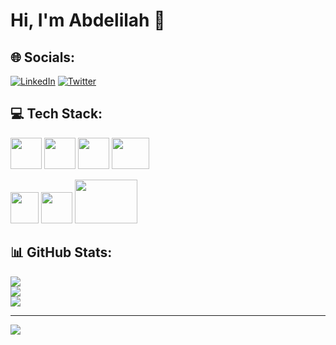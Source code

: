 # Hi, I'm Abdelilah 👋

## 🌐 Socials:
[![LinkedIn](https://img.shields.io/badge/LinkedIn-%230077B5.svg?logo=linkedin&logoColor=white)](https://www.linkedin.com/in/abdelilah-dahdahi-b6a4b4207/) [![Twitter](https://img.shields.io/badge/Twitter-%231DA1F2.svg?logo=Twitter&logoColor=white)](https://twitter.com/@iamDahdahi) 

## 💻 Tech Stack:
<img src="https://user-images.githubusercontent.com/76753930/206930526-6cbf90c4-d225-4c34-b2ee-4a9153e5a5d4.png" width="50" height="50"> <img src="https://user-images.githubusercontent.com/76753930/206930798-ae9b5447-041f-4ee1-b733-5facf117ac7c.png" width="50" height="50"> <img src="https://user-images.githubusercontent.com/76753930/206931047-c6c305ab-7a0e-4679-9bb9-623085a42738.png"  width="50" height="50"> <img src="https://user-images.githubusercontent.com/76753930/206931167-7c960b4c-976e-4d43-b23e-fb69099da894.png" width="60" height="50">

<img src="https://user-images.githubusercontent.com/76753930/206930956-50b1bd2f-5998-4b90-b080-b03e6e57f263.png" width="45" height="50"> <img src="https://user-images.githubusercontent.com/76753930/206932000-51704b86-a970-4e24-ab9d-44242017ab01.png" width="50" height="50"> <img src="https://user-images.githubusercontent.com/76753930/206932058-2f0cda21-b42f-4b96-a671-be87de42069f.png" width="100" height="70">

## 📊 GitHub Stats:
![](https://github-readme-stats.vercel.app/api?username=abdelilahdahdahi&theme=dark&hide_border=true&include_all_commits=false&count_private=false)<br/>
![](https://github-readme-streak-stats.herokuapp.com/?user=abdelilahdahdahi&theme=dark&hide_border=true)<br/>
![](https://github-readme-stats.vercel.app/api/top-langs/?username=abdelilahdahdahi&theme=dark&hide_border=true&include_all_commits=false&count_private=false&layout=compact)

---
[![](https://visitcount.itsvg.in/api?id=abdelilahdahdahi&icon=0&color=0)](https://visitcount.itsvg.in)

<!-- Proudly created with GPRM ( https://gprm.itsvg.in ) -->
